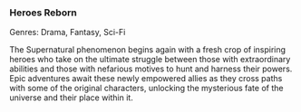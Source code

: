 ### Heroes Reborn

Genres: Drama, Fantasy, Sci-Fi

The Supernatural phenomenon begins again with a fresh crop of inspiring heroes who take on the ultimate struggle between those with extraordinary abilities and those with nefarious motives to hunt and harness their powers.
Epic adventures await these newly empowered allies as they cross paths with some of the original characters, unlocking the mysterious fate of the universe and their place within it.

